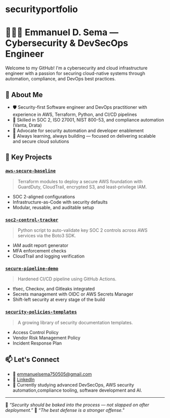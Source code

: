 # securityportfolio
# 👨🏾‍💻 Emmanuel D. Sema — Cybersecurity & DevSecOps Engineer

Welcome to my GitHub! I'm a cybersecurity and cloud infrastructure engineer with a passion for securing cloud-native systems through automation, compliance, and DevOps best practices.

## 🔐 About Me
- 🛡 Security-first Software engineer and DevOps practitioner with experience in AWS, Terraform, Python, and CI/CD pipelines
- 📜 Skilled in SOC 2, ISO 27001, NIST 800-53, and compliance automation (Vanta, Drata)
- 🤖 Advocate for security automation and developer enablement
- 💬 Always learning, always building — focused on delivering scalable and secure cloud solutions

## 🧱 Key Projects

### [`aws-secure-baseline`](https://github.com/yourusername/aws-secure-baseline)
> Terraform modules to deploy a secure AWS foundation with GuardDuty, CloudTrail, encrypted S3, and least-privilege IAM.

- SOC 2-aligned configurations
- Infrastructure-as-Code with security defaults
- Modular, reusable, and auditable setup

### [`soc2-control-tracker`](https://github.com/yourusername/soc2-control-tracker)
> Python script to auto-validate key SOC 2 controls across AWS services via the Boto3 SDK.

- IAM audit report generator
- MFA enforcement checks
- CloudTrail and logging verification

### [`secure-pipeline-demo`](https://github.com/yourusername/secure-pipeline-demo)
> Hardened CI/CD pipeline using GitHub Actions.

- tfsec, Checkov, and Gitleaks integrated
- Secrets management with OIDC or AWS Secrets Manager
- Shift-left security at every stage of the build

### [`security-policies-templates`](https://github.com/yourusername/security-policies-templates)
> A growing library of security documentation templates.

- Access Control Policy
- Vendor Risk Management Policy
- Incident Response Plan

## 📫 Let's Connect

- 📧 emmanuelsema750505@gmail.com
- 💼 [LinkedIn](https://www.linkedin.com/in/emmanuel-sema-380593155/)
- 🧠 Currently studying advanced DevSecOps, AWS security automation,compliance tooling, software development and AI.

---

🚀 _“Security should be baked into the process — not slapped on after deployment.”_
🚀 _“The best defense is a stronger offense."_
